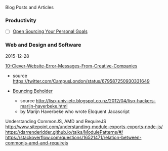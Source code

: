 Blog Posts and Articles

### Productivity
- [ ] [Open Sourcing Your Personal Goals](http://una.github.io/personal-goals-guide/)

### Web and Design and Software

2015-12-28

  [10-Clever-Website-Error-Messages-From-Creative-Companies](https://blog.hubspot.com/blog/tabid/6307/bid/33766/10-Clever-Website-Error-Messages-From-Creative-Companies.aspx)
   - source https://twitter.com/CampusLondon/status/679587250930331649

- [Bouncing Beholder](http://marijnhaverbeke.nl/js1k/)
  - source http://lisp-univ-etc.blogspot.co.nz/2012/04/lisp-hackers-marijn-haverbeke.html
  - by Marijn Haverbeke who wrote Eloquent Jacascript

Understanding CommonJS, AMD and RequireJS
http://www.sitepoint.com/understanding-module-exports-exports-node-js/
https://darrenderidder.github.io/talks/ModulePatterns/#/
https://stackoverflow.com/questions/16521471/relation-between-commonjs-amd-and-requirejs
